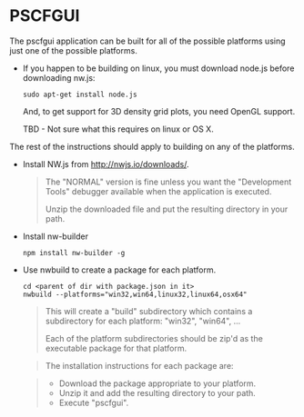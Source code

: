 PSCFGUI
=======

The pscfgui application can be built for all of the possible platforms
using just one of the possible platforms.

  - If you happen to be building on linux, you must download node.js before
    downloading nw.js:

      ```
      sudo apt-get install node.js
      ```

    And, to get support for 3D density grid plots, you need OpenGL support.
    
      TBD - Not sure what this requires on linux or OS X.

The rest of the instructions should apply to building on any of the platforms.

  - Install NW.js from http://nwjs.io/downloads/.
  
      > The "NORMAL" version is fine unless you want the "Development Tools"
      > debugger available when the application is executed.
      > 
      > Unzip the downloaded file and put the resulting directory in your path.
      
  - Install nw-builder
  
      ```
      npm install nw-builder -g
      ```

  - Use nwbuild to create a package for each platform.
  
      ```
      cd <parent of dir with package.json in it>
      nwbuild --platforms="win32,win64,linux32,linux64,osx64"
      ```
      
      > This will create a "build" subdirectory which contains a subdirectory
      > for each platform: "win32", "win64", ...
      > 
      > Each of the platform subdirectories should be zip'd as the executable
      > package for that platform.
      
      > The installation instructions for each package are:
      
      >   + Download the package appropriate to your platform.
      >   + Unzip it and add the resulting directory to your path.
      >   + Execute "pscfgui".


  